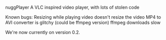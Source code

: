 nuggPlayer
A VLC inspired video player, with lots of stolen code

Known bugs:
Resizing while playing video doesn't resize the video
MP4 to AVI converter is glitchy (could be ffmpeg version)
ffmpeg downloads slow

We're now currently on version 0.2.
